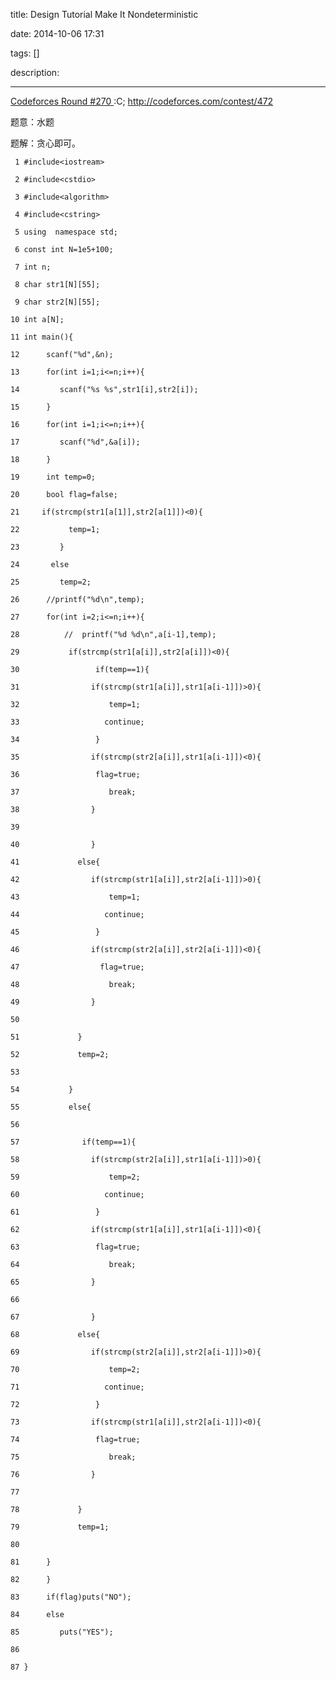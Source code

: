 title: Design Tutorial Make It Nondeterministic

date: 2014-10-06 17:31

tags: []

description: 

---
[ Codeforces Round #270 ](http://codeforces.com/contest/472) :C; [ http://codeforces.com/contest/472 ](http://codeforces.com/contest/472)

题意：水题 

题解：贪心即可。 
    
    
     1 #include<iostream>
     2 #include<cstdio>
     3 #include<algorithm>
     4 #include<cstring>
     5 using  namespace std;
     6 const int N=1e5+100;
     7 int n;
     8 char str1[N][55];
     9 char str2[N][55];
    10 int a[N];
    11 int main(){
    12      scanf("%d",&n);
    13      for(int i=1;i<=n;i++){
    14         scanf("%s %s",str1[i],str2[i]);
    15      }
    16      for(int i=1;i<=n;i++){
    17         scanf("%d",&a[i]);
    18      }
    19      int temp=0;
    20      bool flag=false;
    21     if(strcmp(str1[a[1]],str2[a[1]])<0){
    22           temp=1;
    23         }
    24       else
    25         temp=2;
    26      //printf("%d\n",temp);
    27      for(int i=2;i<=n;i++){
    28          //  printf("%d %d\n",a[i-1],temp);
    29           if(strcmp(str1[a[i]],str2[a[i]])<0){
    30                 if(temp==1){
    31                if(strcmp(str1[a[i]],str1[a[i-1]])>0){
    32                    temp=1;
    33                   continue;
    34                 }
    35                if(strcmp(str2[a[i]],str1[a[i-1]])<0){
    36                 flag=true;
    37                    break;
    38                }
    39 
    40                }
    41             else{
    42                if(strcmp(str1[a[i]],str2[a[i-1]])>0){
    43                    temp=1;
    44                   continue;
    45                 }
    46                if(strcmp(str2[a[i]],str2[a[i-1]])<0){
    47                  flag=true;
    48                    break;
    49                }
    50 
    51             }
    52             temp=2;
    53 
    54           }
    55           else{
    56 
    57              if(temp==1){
    58                if(strcmp(str2[a[i]],str1[a[i-1]])>0){
    59                    temp=2;
    60                   continue;
    61                 }
    62                if(strcmp(str1[a[i]],str1[a[i-1]])<0){
    63                 flag=true;
    64                    break;
    65                }
    66 
    67                }
    68             else{
    69                if(strcmp(str2[a[i]],str2[a[i-1]])>0){
    70                    temp=2;
    71                   continue;
    72                 }
    73                if(strcmp(str1[a[i]],str2[a[i-1]])<0){
    74                 flag=true;
    75                    break;
    76                }
    77 
    78             }
    79             temp=1;
    80 
    81      }
    82      }
    83      if(flag)puts("NO");
    84      else
    85         puts("YES");
    86 
    87 }
